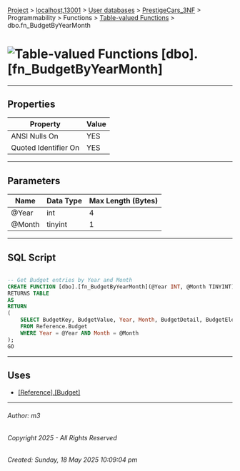 #### 

[Project](../../../../../../index.md) > [localhost,13001](../../../../../index.md) > [User databases](../../../../index.md) > [PrestigeCars_3NF](../../../index.md) > Programmability > Functions > [Table-valued Functions](Table-valued_Functions.md) > dbo.fn_BudgetByYearMonth

# ![Table-valued Functions](../../../../../../Images/Function_Table32.png) [dbo].[fn_BudgetByYearMonth]

---

## <a name="#properties"></a>Properties

| Property | Value |
|---|---|
| ANSI Nulls On | YES |
| Quoted Identifier On | YES |


---

## <a name="#parameters"></a>Parameters

| Name | Data Type | Max Length (Bytes) |
|---|---|---|
| @Year | int | 4 |
| @Month | tinyint | 1 |


---

## <a name="#sqlscript"></a>SQL Script

```sql

-- Get Budget entries by Year and Month
CREATE FUNCTION [dbo].[fn_BudgetByYearMonth](@Year INT, @Month TINYINT)
RETURNS TABLE
AS
RETURN 
(
    SELECT BudgetKey, BudgetValue, Year, Month, BudgetDetail, BudgetElement
    FROM Reference.Budget
    WHERE Year = @Year AND Month = @Month
);
GO

```


---

## <a name="#uses"></a>Uses

* [[Reference].[Budget]](../../../Tables/Reference_Budget.md)


---

###### Author:  m3

###### Copyright 2025 - All Rights Reserved

###### Created: Sunday, 18 May 2025 10:09:04 pm

